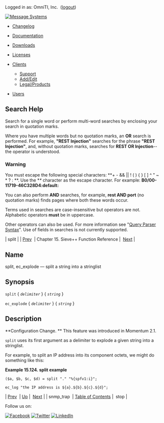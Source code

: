 Logged in as: OmniTI, Inc.  ([logout](https://support.messagesystems.com/logout.php))

[![Message Systems](https://support.messagesystems.com/images/ms-white205.png)](https://support.messagesystems.com/start.php) 

*   [Changelog](https://support.messagesystems.com/start.php?show=changelog)
*   [Documentation](https://support.messagesystems.com/docs/)
*   [Downloads](https://support.messagesystems.com/start.php)

*   [Licenses](https://support.messagesystems.com/license_summary.php)
*   <a href="">Clients</a>
    *   [Support](https://support.messagesystems.com/cs.php)
    *   [Add/Edit](https://support.messagesystems.com/edit_client.php)
    *   [Legal/Products](https://support.messagesystems.com/edit_products.php)
*   [Users](https://support.messagesystems.com/edit_customer.php)

## Search Help

Search for a single word or perform multi-word searches by enclosing your search in quotation marks.

Where you have multiple words but no quotation marks, an **OR** search is performed. For example, **"REST Injection"** searches for the phrase **"REST Injection"**, and, without quotation marks, searches for **REST OR Injection**--the operator is understood.

### Warning

You must escape the following special characters: **+ - && || ! ( ) { } [ ] ^ " ~ * ? : \**. Use the **\** character as the escape character. For example: **B0/00-11719-46C328D4\:default\:**

You can also perform **AND** searches, for example, **rest AND port** (no quotation marks) finds pages where both these words occur.

Terms used in searches are case-insensitive but operators are not. Alphabetic operators **must** be in uppercase.

Other operators can also be used. For more information see "[Query Parser Syntax](https://lucene.apache.org/core/old_versioned_docs/versions/3_0_0/queryparsersyntax.html)". Use of fields in searches is not currently supported.

| split |
| [Prev](sieve.ref.snmp_trap.php)  | Chapter 15. Sieve++ Function Reference |  [Next](sieve.ref.stop.php) |

<a name="sieve.ref.split"></a>
## Name

split, ec_explode — split a string into a stringlist

## Synopsis

`split` { *`delimiter`* } { *`string`* }

`ec_explode` { *`delimiter`* } { *`string`* }

<a name="idp15976160"></a>
## Description

**Configuration Change. ** This feature was introduced in Momentum 2.1.

`split` uses its first argument as a delimiter to explode a given string into a stringlist.

For example, to split an IP address into its component octets, we might do something like this:

<a name="example.split"></a>

**Example 15.124. split example**

```
($a, $b, $c, $d) = split "." "%{spfv1:i}";

ec_log "the IP address is ${a}.${b}.${c}.${d}";
```

| [Prev](sieve.ref.snmp_trap.php)  | [Up](sieve.ref.php) |  [Next](sieve.ref.stop.php) |
| snmp_trap  | [Table of Contents](index.php) |  stop |

Follow us on:

[![Facebook](https://support.messagesystems.com/images/icon-facebook.png)](http://www.facebook.com/messagesystems) [![Twitter](https://support.messagesystems.com/images/icon-twitter.png)](http://twitter.com/#!/MessageSystems) [![LinkedIn](https://support.messagesystems.com/images/icon-linkedin.png)](http://www.linkedin.com/company/message-systems)